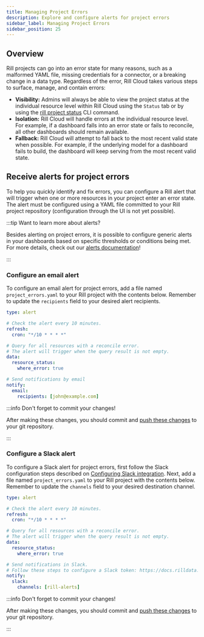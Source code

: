 ```yaml
---
title: Managing Project Errors
description: Explore and configure alerts for project errors
sidebar_label: Managing Project Errors
sidebar_position: 25
---
```


## Overview

Rill projects can go into an error state for many reasons, such as a malformed YAML file, missing credentials for a connector, or a breaking change in a data type.
Regardless of the error, Rill Cloud takes various steps to surface, manage, and contain errors:

- **Visibility:** Admins will always be able to view the project status at the individual resource level within Rill Cloud using the `Status` tab or by using the [rill project status](/reference/cli/project/status.md) CLI command.
- **Isolation:** Rill Cloud will handle errors at the individual resource level. For example, if a dashboard falls into an error state or fails to reconcile, all other dashboards should remain available. 
- **Fallback:** Rill Cloud will attempt to fall back to the most recent valid state when possible. For example, if the underlying model for a dashboard fails to build, the dashboard will keep serving from the most recent valid state.

## Receive alerts for project errors

To help you quickly identify and fix errors, you can configure a Rill alert that will trigger when one or more resources in your project enter an error state. The alert must be configured using a YAML file committed to your Rill project repository (configuration through the UI is not yet possible).

:::tip Want to learn more about alerts?

Besides alerting on project errors, it is possible to configure generic alerts in your dashboards based on specific thresholds or conditions being met. For more details, check out our [alerts documentation](/explore/alerts/alerts.md)!

:::

### Configure an email alert

To configure an email alert for project errors, add a file named `project_errors.yaml` to your Rill project with the contents below. Remember to update the `recipients` field to your desired alert recipients.

```yaml
type: alert

# Check the alert every 10 minutes.
refresh:
  cron: "*/10 * * * *"

# Query for all resources with a reconcile error.
# The alert will trigger when the query result is not empty.
data:
  resource_status:
    where_error: true

# Send notifications by email
notify:
  email:
    recipients: [john@example.com]
```

:::info Don't forget to commit your changes!

After making these changes, you should commit and [push these changes](/deploy/deploy-dashboard/github-101.md#pushing-changes) to your git repository.

:::

### Configure a Slack alert

To configure a Slack alert for project errors, first follow the Slack configuration steps described on [Configuring Slack integration](../explore/alerts/slack.md). Next, add a file named `project_errors.yaml` to your Rill project with the contents below. Remember to update the `channels` field to your desired destination channel.

```yaml
type: alert

# Check the alert every 10 minutes.
refresh:
  cron: "*/10 * * * *"

# Query for all resources with a reconcile error.
# The alert will trigger when the query result is not empty.
data:
  resource_status:
    where_error: true

# Send notifications in Slack.
# Follow these steps to configure a Slack token: https://docs.rilldata.com/explore/alerts/slack.
notify:
  slack:
    channels: [rill-alerts]
```

:::info Don't forget to commit your changes!

After making these changes, you should commit and [push these changes](/deploy/deploy-dashboard/github-101.md#pushing-changes) to your git repository.

:::